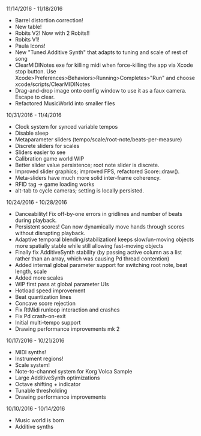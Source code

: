 11/14/2016 - 11/18/2016
* Barrel distortion correction!
* New table!
* Robits V2! Now with 2 Robits!!
* Robits V1!
* Paula Icons!
* New "Tuned Additive Synth" that adapts to tuning and scale of rest of song
* ClearMIDINotes exe for killing midi when force-killing the app via Xcode stop button.
    Use Xcode>Preferences>Behaviors>Running>Completes>"Run" and choose xcode/scripts/ClearMIDINotes
* Drag-and-drop image onto config window to use it as a faux camera. Escape to clear.
* Refactored MusicWorld into smaller files

10/31/2016 - 11/4/2016
* Clock system for synced variable tempos
* Disable sleep
* Metaparameter sliders (tempo/scale/root-note/beats-per-measure)
* Discrete sliders for scales
* Sliders easier to see
* Calibration game world WIP
* Better slider value persistence; root note slider is discrete.
* Improved slider graphics; improved FPS, refactored Score::draw().
* Meta-sliders have much more solid inter-frame coherency.
* RFID tag -> game loading works
* alt-tab to cycle cameras; setting is locally persisted.

10/24/2016 - 10/28/2016
* Danceability! Fix off-by-one errors in gridlines and number of beats during playback.
* Persistent scores!
    Can now dynamically move hands through scores without disrupting playback.
* Adaptive temporal blending/stabilization!
    keeps slow/un-moving objects more spatially stable
    while still allowing fast-moving objects
* Finally fix AdditiveSynth stability
   (by passing active column as a list rather than an array, which was causing Pd thread contention)
* Added internal global parameter support for switching root note, beat length, scale
* Added more scales
* WIP first pass at global parameter UIs
* Hotload speed improvement
* Beat quantization lines
* Concave score rejection
* Fix RtMidi runloop interaction and crashes
* Fix Pd crash-on-exit
* Initial multi-tempo support
* Drawing performance improvements mk 2


10/17/2016 - 10/21/2016
* MIDI synths!
* Instrument regions!
* Scale system!
* Note-to-channel system for Korg Volca Sample
* Large AdditiveSynth optimizations
* Octave shifting + indicator
* Tunable thresholding
* Drawing performance improvements

10/10/2016 - 10/14/2016
* Music world is born
* Additive synths
